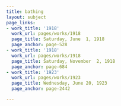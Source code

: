```yaml
---
title: bathing
layout: subject
page_links:
- work_title: '1918'
  work_url: pages/works/1918
  page_title: Saturday, June  1, 1918
  page_anchor: page-528
- work_title: '1918'
  work_url: pages/works/1918
  page_title: Saturday, November  2, 1918
  page_anchor: page-684
- work_title: '1923'
  work_url: pages/works/1923
  page_title: Wednesday, June 20, 1923
  page_anchor: page-2442

---
```

